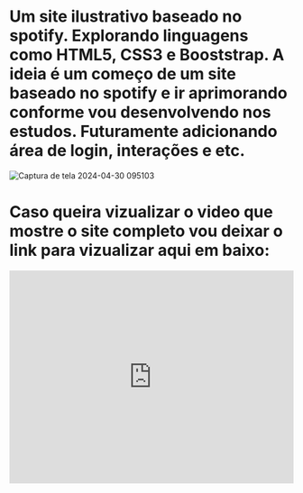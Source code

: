 # Um site ilustrativo baseado no spotify. Explorando linguagens como HTML5, CSS3 e Booststrap. A ideia é um começo de um site baseado no spotify e ir aprimorando conforme vou desenvolvendo nos estudos. Futuramente adicionando área de login, interações e etc.
![Captura de tela 2024-04-30 095103](https://github.com/PauloXaviers/Spotify/assets/158355760/06263b63-014c-46ea-9954-9f10575b4cbf)



# Caso queira vizualizar o video que mostre o site completo vou deixar o link para vizualizar aqui em baixo:

<div style="padding:75% 0 0 0;position:relative;"><iframe src="https://player.vimeo.com/video/943778638?badge=0&amp;autopause=0&amp;player_id=0&amp;app_id=58479" frameborder="0" allow="autoplay; fullscreen; picture-in-picture; clipboard-write" style="position:absolute;top:0;left:0;width:100%;height:100%;" title="site-spotify"></iframe></div><script src="https://player.vimeo.com/api/player.js"></script>
